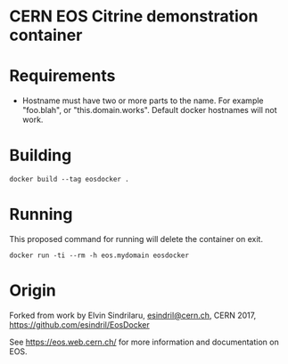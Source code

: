 CERN EOS Citrine demonstration container
========================================

# Requirements

- Hostname must have two or more parts to the name. For example "foo.blah", or "this.domain.works". Default docker hostnames will not work.

# Building

```docker build --tag eosdocker .```

# Running

This proposed command for running will delete the container on exit.

```docker run -ti --rm -h eos.mydomain eosdocker```

# Origin

Forked from work by Elvin Sindrilaru, esindril@cern.ch, CERN 2017, https://github.com/esindril/EosDocker

See https://eos.web.cern.ch/ for more information and documentation on EOS.
